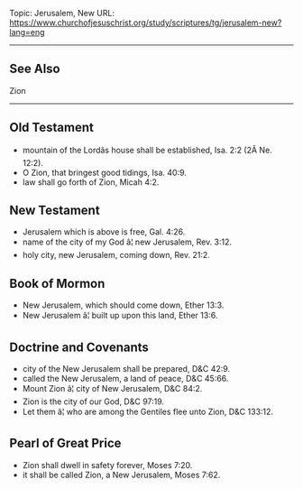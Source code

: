 Topic: Jerusalem, New
URL: https://www.churchofjesuschrist.org/study/scriptures/tg/jerusalem-new?lang=eng

---

## See Also

Zion

---

## Old Testament

- mountain of the Lordâs house shall be established, Isa. 2:2 (2Â Ne. 12:2).
- O Zion, that bringest good tidings, Isa. 40:9.
- law shall go forth of Zion, Micah 4:2.

## New Testament

- Jerusalem which is above is free, Gal. 4:26.
- name of the city of my God â¦ new Jerusalem, Rev. 3:12.
- holy city, new Jerusalem, coming down, Rev. 21:2.

## Book of Mormon

- New Jerusalem, which should come down, Ether 13:3.
- New Jerusalem â¦ built up upon this land, Ether 13:6.

## Doctrine and Covenants

- city of the New Jerusalem shall be prepared, D&C 42:9.
- called the New Jerusalem, a land of peace, D&C 45:66.
- Mount Zion â¦ city of New Jerusalem, D&C 84:2.
- Zion is the city of our God, D&C 97:19.
- Let them â¦ who are among the Gentiles flee unto Zion, D&C 133:12.

## Pearl of Great Price

- Zion shall dwell in safety forever, Moses 7:20.
- it shall be called Zion, a New Jerusalem, Moses 7:62.

